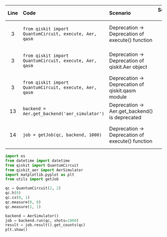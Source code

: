 | Line | Code | Scenario | Scenario Id | Reference | Artifact | Refactoring |
| :--: | :--- | :------- | :---------: | :-------: | :------- | :---------- |
| 3 | `from qiskit import QuantumCircuit, execute, Aer, qasm` | Deprecation -> Deprecation of execute() function | 27 | bc39cc74-3382-4b55-bc9c-c44558547f03 | execute() | `from qiskit import QuantumCircuit` |
| 3 | `from qiskit import QuantumCircuit, execute, Aer, qasm` | Deprecation -> Deprecation of qiskit.Aer object | 6 | f4629adb-1cfe-4469-9df9-d8d0172ab667 | qiskit.Aer | `from qiskit_aer import Aer` |
| 3 | `from qiskit import QuantumCircuit, execute, Aer, qasm` | Deprecation -> Deprecation of qiskit.qasm module | 16 | 0e323991-f76c-4e8b-9bf4-0a8f1455f99d | qiskit.qasm | |
| 13 | `backend = Aer.get_backend('aer_simulator')` | Deprecation -> Aer.get_backend() is deprecated | * | internal | Aer.get_backend | `backend = AerSimulator()` |
| 14 | `job = getJob(qc, backend, 1000)` | Deprecation -> Deprecation of execute() function | 27 | bc39cc74-3382-4b55-bc9c-c44558547f03 | execute() | `job = backend.run(qc, shots=1000)` |


```python
import os
from datetime import datetime
from qiskit import QuantumCircuit
from qiskit_aer import AerSimulator
import matplotlib.pyplot as plt
from utils import getJob

qc = QuantumCircuit(2, 2)
qc.h(0)
qc.cx(0, 1)
qc.measure(0, 0)
qc.measure(1, 1)

backend = AerSimulator()
job = backend.run(qc, shots=1000)
result = job.result().get_counts(qc)
plt.show()
```